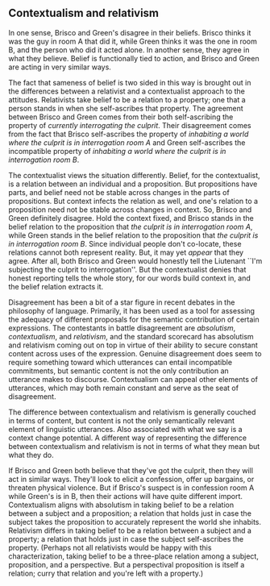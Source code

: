 ## Contextualism and relativism

In one sense, Brisco and Green's disagree in their beliefs. Brisco thinks it was the guy in room A that did it, while Green thinks it was the one in room B, and the person who did it acted alone. In another sense, they agree in what they believe.  Belief is functionally tied to action, and Brisco and Green are acting in very similar ways.

The fact that sameness of belief is two sided in this way is brought out in the differences between a relativist and a contextualist approach to the attitudes. Relativists take belief to be a relation to a property; one that a person stands in when she self-ascribes that property. The agreement between Brisco and Green comes from their both self-ascribing the property of *currently interrogating the culprit*. Their disagreement comes from the fact that Brisco self-ascribes the property of *inhabiting a world where the culprit is in interrogation room A* and Green self-ascribes the incompatible property of *inhabiting a world where the culprit is in interrogation room B*.

The contextualist views the situation differently. Belief, for the contextualist, is a relation between an individual and a proposition. But propositions have parts, and belief need not be stable across changes in the parts of propositions. But context infects the relation as well, and one's relation to a proposition need not be stable across changes in context. So, Brisco and Green definitely disagree.  Hold the context fixed, and Brisco stands in the belief relation to the proposition that *the culprit is in interrogation room A*, while Green stands in the belief relation to the proposition that *the culprit is in interrogation room B*. Since individual people don't co-locate, these relations cannot both represent reality. But, it may yet *appear* that they agree. After all, both Brisco and Green would honestly tell the Liutenant ``I'm subjecting the culprit to interrogation''. But the contextualist denies that honest reporting tells the whole story, for our words build context in, and the belief relation extracts it.

Disagreement has been a bit of a star figure in recent debates in the philosophy of language. Primarily, it has been used as a tool for assessing the adequacy of different proposals for the semantic contribution of certain expressions. The contestants in battle disagreement are <i>absolutism</i>, <i>contextualism</i>, and <i>relativism</i>, and the standard scorecard has absolutism and relativism coming out on top in virtue of their ability to secure constant content across uses of the expression. Genuine disagreement does seem to require something toward which utterances can entail incompatible commitments, but semantic content is not the only contribution an utterance makes to discourse. Contextualism can appeal other elements of utterances, which may both remain constant and serve as the seat of disagreement.

The difference between contextualism and relativism is generally couched in terms of content, but content is not the only semantically relevant element of linguistic utterances. Also associated with what we say is a context change potential. A different way of representing the difference between contextualism and relativism is not in terms of what they mean but what they do.

If Brisco and Green both believe that they've got the culprit, then they will act in similar ways. They'll look to elicit a confession, offer up bargains, or threaten physical violence. But if Brisco's suspect is in confession room A while Green's is in B, then their actions will have quite different import. Contextualism aligns with absolutism in taking belief to be a relation between a subject and a proposition; a relation that holds just in case the subject takes the proposition to accurately represent the world she inhabits.	Relativism differs in taking belief to be a relation between a subject and a property; a relation that holds just in case the subject self-ascribes the property. (Perhaps not all relativists would be happy with this characterization, taking belief to be a three-place relation among a subject, proposition, and a perspective. But a perspectival proposition is itself a relation; curry that relation and you're left with a property.)
